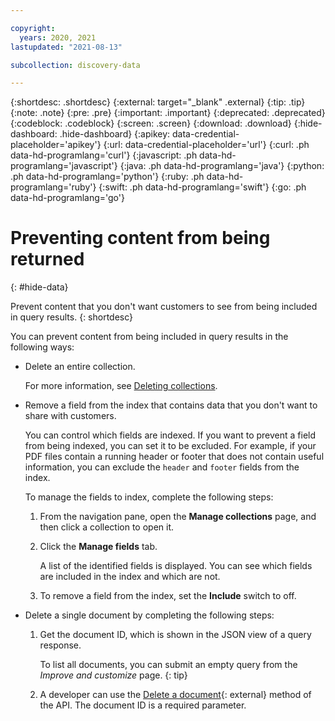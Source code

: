 ```yaml
---

copyright:
  years: 2020, 2021
lastupdated: "2021-08-13"

subcollection: discovery-data

---
```


{:shortdesc: .shortdesc}
{:external: target="_blank" .external}
{:tip: .tip}
{:note: .note}
{:pre: .pre}
{:important: .important}
{:deprecated: .deprecated}
{:codeblock: .codeblock}
{:screen: .screen}
{:download: .download}
{:hide-dashboard: .hide-dashboard}
{:apikey: data-credential-placeholder='apikey'} 
{:url: data-credential-placeholder='url'}
{:curl: .ph data-hd-programlang='curl'}
{:javascript: .ph data-hd-programlang='javascript'}
{:java: .ph data-hd-programlang='java'}
{:python: .ph data-hd-programlang='python'}
{:ruby: .ph data-hd-programlang='ruby'}
{:swift: .ph data-hd-programlang='swift'}
{:go: .ph data-hd-programlang='go'}

# Preventing content from being returned
{: #hide-data}

Prevent content that you don't want customers to see from being included in query results.
{: shortdesc}

You can prevent content from being included in query results in the following ways:

- Delete an entire collection. 

  For more information, see [Deleting collections](/docs/discovery-data?topic=discovery-data-manage-collections#collection-delete).
- Remove a field from the index that contains data that you don't want to share with customers.

  You can control which fields are indexed. If you want to prevent a field from being indexed, you can set it to be excluded. For example, if your PDF files contain a running header or footer that does not contain useful information, you can exclude the `header` and `footer` fields from the index.

  To manage the fields to index, complete the following steps:

  1.  From the navigation pane, open the **Manage collections** page, and then click a collection to open it.
  1.  Click the **Manage fields** tab.

      A list of the identified fields is displayed. You can see which fields are included in the index and which are not.
  1.  To remove a field from the index, set the **Include** switch to off.

- Delete a single document by completing the following steps:

  1.  Get the document ID, which is shown in the JSON view of a query response.

      To list all documents, you can submit an empty query from the *Improve and customize* page.
      {: tip}
  1.  A developer can use the [Delete a document](https://cloud.ibm.com/apidocs/discovery-data#deletedocument){: external} method of the API. The document ID is a required parameter.